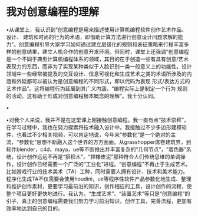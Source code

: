 # 我对创意编程的理解

•从课堂上，我认识到“创意编程是用来描述使用计算机编程软件创作艺术作品、设计、 建筑和时尚的行为的术语，即借助计算方法进行创意设计问题求解的能力”。创意编程引导大家学习如何通过建立层级化的规则和表征策略来行程丰富多样的创意结果，建立人机合作的创意开发环境。但同时，课堂上还强调“创意编程是一个不同于典型计算机编程体系的领域，其目的在于创造一些有具有创意/艺术表现力的东西，而非为了实现某种类似于人脸识别一类一般意义上的功能性。设计领域中一些经常被提及的交互设计、信息可视化和生成艺术之类的术语所涉及的内 涵和外延都可以被认为是创意编程的不同形式，即以代码为表现 形式/表达方式的艺术作品”。这将编程行为延展到其广义内涵，“编程实际上是制定一个行为 规则的活动。这有助于形成对创意编程根本概念的理解”。我十分认同。

•

•对我个人来说，我并不是在这堂课上刚接触创意编程。我一直有点“技术崇拜”，在学习过程中，我也在努力探索将技术融入设计中。我接触过不少多边形建模软件，也看过不少相关视频，可以肯定地说，今年来“参数化”是一个绝对的主流，“参数化”思想不断融入这个世界的方方面面。从grasshopper席卷建筑界，到软件blender，c4d，maya，ue等不断推出并丰富复杂的“几何节点”，“着色器”系统，设计创作远远不再是“搭积木”，“捏橡皮泥”那种符合人们传统思维的单调操作，设计创作已经需要一个广泛的“工业化”进程。“创意编程”不再止于生成艺术。比如游戏行业的技术美术（TA）工种，同时需要人拥有设计、技术和美术能力。程序化生成TA不仅需要会使用houdini，ue等程序性软件产品参数化地生成、整理和维护创作素材，更要学习最前沿的知识，创作相应的工具，设计创作的流程，使整个项目更好更快地进行。我认为，“生成艺术”、“装置艺术”等只是“创意编程”的引子，真正的创意编程需要我们努力学习前沿知识，创作工具，完善流程，更加有效率地达到自己的目的。